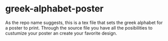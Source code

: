 # greek-alphabet-poster
As the repo name suggests, this is a tex file that sets the greek alphabet for a poster to print. Through the source file you have all the posibilities to custumize your poster an create your favorite design.
